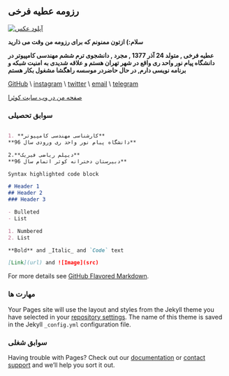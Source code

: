 ## رزومه عطیه فرخی
   
<a href="https://uupload.ir/view/blov_72655819.jpg" target="_blank"><img src="https://uupload.ir/files/blov_72655819_thumb.jpg" border="0" alt="آپلود عکس" /></a>

   
**سلام:) ازتون ممنونم که برای رزومه من وقت می ذارید**

**عطیه فرخی , متولد 24 آذر 1377 , مجرد , دانشجوی ترم ششم مهندسی کامپیوتر در دانشگاه پیام نور واحد ری واقع در شهر تهران هستم و علاقه شدیدی به امنیت شبکه و برنامه نویسی
دارم, در حال حاضردر موسسه راهگشا مشغول بکار هستم**

[GitHub](https://github.com/atieh-farokhi) \ [instagram](https://instagram.com/atieh_frokhi) \ [twitter](https://twitter.com/atieh_frokhi) \ [email](https://fha_atie@yahoo.com) \ [telegram](https://telegram.com/atieh_frokhi)

<a href="https://quera.ir/profile/fha_atie" target="_blank">صفحه من در وب سایت كوئرا</a>

### سوابق تحصیلی
  

```markdown

1. **کارشناسی مهندسی کامپیوتر**
**دانشگاه پیام نور واحد ری ورودی سال 96**

2.**دیپلم ریاضی فیریک**
**دبیرستان دخترانه کوثر اتمام سال 96**

```

```markdown
Syntax highlighted code block

# Header 1
## Header 2
### Header 3

- Bulleted
- List

1. Numbered
2. List

**Bold** and _Italic_ and `Code` text

[Link](url) and ![Image](src)
```

For more details see [GitHub Flavored Markdown](https://guides.github.com/features/mastering-markdown/).

### مهارت ها

Your Pages site will use the layout and styles from the Jekyll theme you have selected in your [repository settings](https://github.com/atieh-farokhi/atiehfarokhi.github.io/settings). The name of this theme is saved in the Jekyll `_config.yml` configuration file.

### سوابق شغلی

Having trouble with Pages? Check out our [documentation](https://docs.github.com/categories/github-pages-basics/) or [contact support](https://github.com/contact) and we’ll help you sort it out.
